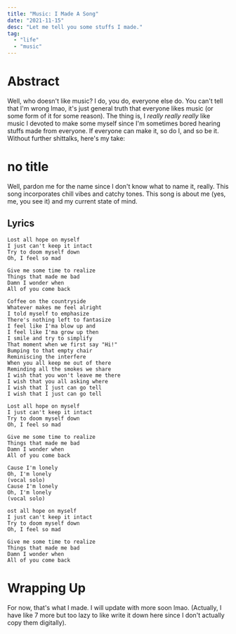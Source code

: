 ```yaml
---
title: "Music: I Made A Song"
date: "2021-11-15"
desc: "Let me tell you some stuffs I made."
tag:
  - "life"
  - "music"
---
```


# Abstract

Well, who doesn't like music? I do, you do, everyone else do. You can't tell that I'm wrong lmao, it's just general truth that everyone likes music (or some form of it for some reason). The thing is, I _really really really_ like music I devoted to make some myself since I'm sometimes bored hearing stuffs made from everyone. If everyone can make it, so do I, and so be it. Without further shittalks, here's my take:

# no title

Well, pardon me for the name since I don't know what to name it, really. This song incorporates chill vibes and catchy tones. This song is about me (yes, me, you see it) and my current state of mind.

## Lyrics

```
Lost all hope on myself
I just can't keep it intact
Try to doom myself down
Oh, I feel so mad

Give me some time to realize
Things that made me bad
Damn I wonder when
All of you come back

Coffee on the countryside
Whatever makes me feel alright
I told myself to emphasize
There's nothing left to fantasize
I feel like I'ma blow up and
I feel like I'ma grow up then
I smile and try to simplify
That moment when we first say "Hi!"
Bumping to that empty chair
Reminiscing the interfere
When you all keep me out of there
Reminding all the smokes we share
I wish that you won't leave me there
I wish that you all asking where
I wish that I just can go tell
I wish that I just can go tell

Lost all hope on myself
I just can't keep it intact
Try to doom myself down
Oh, I feel so mad

Give me some time to realize
Things that made me bad
Damn I wonder when
All of you come back

Cause I'm lonely
Oh, I'm lonely
(vocal solo)
Cause I'm lonely
Oh, I'm lonely
(vocal solo)

ost all hope on myself
I just can't keep it intact
Try to doom myself down
Oh, I feel so mad

Give me some time to realize
Things that made me bad
Damn I wonder when
All of you come back
```

# Wrapping Up

For now, that's what I made. I will update with more soon lmao. (Actually, I have like 7 more but too lazy to like write it down here since I don't actually copy them digitally).